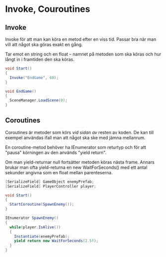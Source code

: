 # Invoke, Couroutines

## Invoke

Invoke för att man kan köra en metod efter en viss tid. Passar bra när man vill att något ska göras exakt en gång.

Tar emot en string och en float – namnet på metoden som ska köras och hur långt in i framtiden den ska köras.

```csharp
void Start()
{
  Invoke("EndGame", 60);
}

void EndGame()
{
  SceneManager.LoadScene(0);
}
```

## Coroutines

Coroutines är metoder som körs _vid sidan av_ resten av koden. De kan till exempel användas ifall man att något ska ske med jämna mellanrum.

En coroutine-metod behöver ha IEnumerator som returtyp och för att "pausa" körningen av den används "yield return".

Om man yield-returnar null fortsätter metoden köras nästa frame. Annars brukar man ofta yield-returna en new WaitForSeconds() med ett antal sekunder angivna som en float mellan parenteserna.

```csharp
[SerializeField] GameObject enemyPrefab;
[SerializeField] PlayerController player;

void Start()
{
  StartCoroutine(SpawnEnemy());
}

IEnumerator SpawnEnemy()
{
  while(player.IsAlive())
  {
    Instantiate(enemyPrefab);
    yield return new WaitForSeconds(2.5f);
  }
}
```
